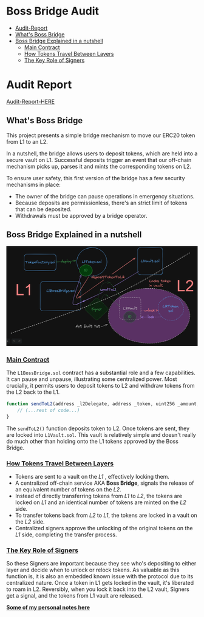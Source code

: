# Boss Bridge Audit

- [Audit-Report](#audit-report)
- [What's Boss Bridge](#whats-boss-bridge)
- [Boss Bridge Explained in a nutshell](#boss-bridge-explained-in-a-nutshell)
  - [Main Contract](#main-contract)
  - [How Tokens Travel Between Layers](#how-tokens-travel-between-layers)
  - [The Key Role of Signers](#the-key-role-of-signers)

# Audit Report 

[Audit-Report-HERE](audit-data/report.pdf)


## What's Boss Bridge

This project presents a simple bridge mechanism to move our ERC20 token from L1 to an L2.

In a nutshell, the bridge allows users to deposit tokens, which are held into a secure vault on L1. Successful deposits trigger an event that our off-chain mechanism picks up, parses it and mints the corresponding tokens on L2.

To ensure user safety, this first version of the bridge has a few security mechanisms in place:

- The owner of the bridge can pause operations in emergency situations.
- Because deposits are permissionless, there's an strict limit of tokens that can be deposited.
- Withdrawals must be approved by a bridge operator.

## Boss Bridge Explained in a nutshell

<p align="center">
<img src = "audit-data/diagrams/Boss-Bridge.png" width=850>
<br/>

### <u>Main Contract</u>

The `L1BossBridge.sol` contract has a substantial role and a few capabilities. It can pause and unpause, illustrating some centralized power. Most crucially, it permits users to deposit tokens to L2 and withdraw tokens from the L2 back to the L1.

```javascript
function sendToL2(address _l2Delegate, address _token, uint256 _amount, uint256 _l2Gas, bytes calldata _data) external whenNotPaused returns (bytes memory){
    // (...rest of code...)
}
```

The `sendToL2()` function deposits token to L2. Once tokens are sent, they are locked into `L1Vault.sol`. This vault is relatively simple and doesn't really do much other than holding onto the L1 tokens approved by the Boss Bridge.

### <u>How Tokens Travel Between Layers</u>

- Tokens are sent to a vault on the *L1* , effectively locking them.
- A centralized off-chain service AKA **Boss Bridge**, signals the release of an equivalent number of tokens on the *L2*.
- Instead of directly transferring tokens from *L1* to *L2*, the tokens are locked on *L1* and an identical number of tokens are minted on the *L2* side.
- To transfer tokens back from *L2* to *L1*, the tokens are locked in a vault on the *L2* side.
- Centralized signers approve the unlocking of the original tokens on the *L1* side, completing the transfer process.


### <u>The Key Role of Signers</u>

So these Signers are important because they see who's depositing to either layer and decide when to unlock or relock tokens. As valuable as this function is, it is also an embedded known issue with the protocol due to its centralized nature.
Once a token in L1 gets locked in the vault, it's liberated to roam in L2. Reversibly, when you lock it back into the L2 vault, Signers get a signal, and the tokens from L1 vault are released.

**<u>Some of my personal notes [here](./.notes.md)**</u>
